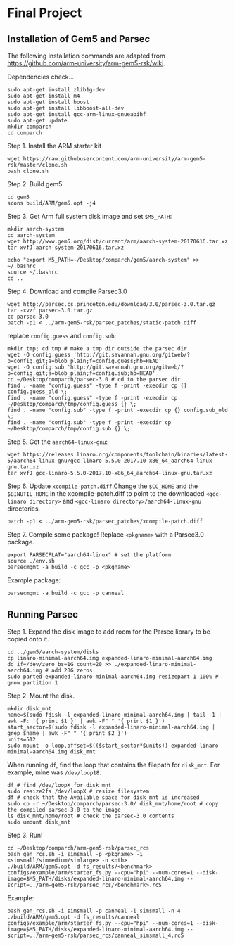 # Final Project

## Installation of Gem5 and Parsec
The following installation commands are adapted from https://github.com/arm-university/arm-gem5-rsk/wiki.

Dependencies check...
```
sudo apt-get install zlib1g-dev
sudo apt-get install m4
sudo apt-get install boost
sudo apt-get install libboost-all-dev
sudo apt-get install gcc-arm-linux-gnueabihf
sudo apt-get update
mkdir comparch
cd comparch
```

Step 1. Install the ARM starter kit
```
wget https://raw.githubusercontent.com/arm-university/arm-gem5-rsk/master/clone.sh
bash clone.sh
```
Step 2. Build gem5
```
cd gem5
scons build/ARM/gem5.opt -j4 
```

Step 3. Get Arm full system disk image and set `$M5_PATH`:
```
mkdir aarch-system
cd aarch-system
wget http://www.gem5.org/dist/current/arm/aarch-system-20170616.tar.xz
tar xvfJ aarch-system-20170616.tar.xz

echo "export M5_PATH=~/Desktop/comparch/gem5/aarch-system" >> ~/.bashrc 
source ~/.bashrc
cd ..
```

Step 4. Download and compile Parsec3.0
```
wget http://parsec.cs.princeton.edu/download/3.0/parsec-3.0.tar.gz
tar -xvzf parsec-3.0.tar.gz
cd parsec-3.0
patch -p1 < ../arm-gem5-rsk/parsec_patches/static-patch.diff
```
replace `config.guess` and `config.sub`:
```
mkdir tmp; cd tmp # make a tmp dir outside the parsec dir
wget -O config.guess 'http://git.savannah.gnu.org/gitweb/?p=config.git;a=blob_plain;f=config.guess;hb=HEAD'
wget -O config.sub 'http://git.savannah.gnu.org/gitweb/?p=config.git;a=blob_plain;f=config.sub;hb=HEAD'
cd ~/Desktop/comparch/parsec-3.0 # cd to the parsec dir
find . -name "config.guess" -type f -print -execdir cp {} config.guess_old \;
find . -name "config.guess" -type f -print -execdir cp ~/Desktop/comparch/tmp/config.guess {} \;
find . -name "config.sub" -type f -print -execdir cp {} config.sub_old \;
find . -name "config.sub" -type f -print -execdir cp ~/Desktop/comparch/tmp/config.sub {} \;
```
Step 5. Get the `aarch64-linux-gnu`:
```
wget https://releases.linaro.org/components/toolchain/binaries/latest-5/aarch64-linux-gnu/gcc-linaro-5.5.0-2017.10-x86_64_aarch64-linux-gnu.tar.xz
tar xvfJ gcc-linaro-5.5.0-2017.10-x86_64_aarch64-linux-gnu.tar.xz 
```
Step 6. Update `xcompile-patch.diff`.Change the `$CC_HOME` and the `$BINUTIL_HOME` in the xcompile-patch.diff to point to the downloaded `<gcc-linaro directory>` and `<gcc-linaro directory>/aarch64-linux-gnu` directories.
```
patch -p1 < ../arm-gem5-rsk/parsec_patches/xcompile-patch.diff
```

Step 7. Compile some package! Replace `<pkgname>` with a Parsec3.0 package.
```
export PARSECPLAT="aarch64-linux" # set the platform 
source ./env.sh
parsecmgmt -a build -c gcc -p <pkgname>
```
Example package: 
```
parsecmgmt -a build -c gcc -p canneal
```

## Running Parsec
Step 1. Expand the disk image to add room for the Parsec library to be copied onto it. 
```
cd ../gem5/aarch-system/disks
cp linaro-minimal-aarch64.img expanded-linaro-minimal-aarch64.img
dd if=/dev/zero bs=1G count=20 >> ./expanded-linaro-minimal-aarch64.img # add 20G zeros
sudo parted expanded-linaro-minimal-aarch64.img resizepart 1 100% # grow partition 1
```
Step 2. Mount the disk. 
```
mkdir disk_mnt
name=$(sudo fdisk -l expanded-linaro-minimal-aarch64.img | tail -1 | awk -F: '{ print $1 }' | awk -F" " '{ print $1 }')
start_sector=$(sudo fdisk -l expanded-linaro-minimal-aarch64.img | grep $name | awk -F" " '{ print $2 }')
units=512
sudo mount -o loop,offset=$(($start_sector*$units)) expanded-linaro-minimal-aarch64.img disk_mnt
```
When running `df`, find the loop that contains the filepath for `disk_mnt`. For example, mine was `/dev/loop18`.
```
df # find /dev/loopX for disk_mnt
sudo resize2fs /dev/loopX # resize filesystem
df # check that the Available space for disk_mnt is increased
sudo cp -r ~/Desktop/comparch/parsec-3.0/ disk_mnt/home/root # copy the compiled parsec-3.0 to the image
ls disk_mnt/home/root # check the parsec-3.0 contents
sudo umount disk_mnt
```
Step 3. Run! 
```
cd ~/Desktop/comparch/arm-gem5-rsk/parsec_rcs
bash gen_rcs.sh -i simsmall -p <pkgname> -i <simsmall/simmedium/simlarge> -n <nth>
./build/ARM/gem5.opt -d fs_results/<benchmark> configs/example/arm/starter_fs.py --cpu="hpi" --num-cores=1 --disk-image=$M5_PATH/disks/expanded-linaro-minimal-aarch64.img --script=../arm-gem5-rsk/parsec_rcs/<benchmark>.rcS
```
Example:
```
bash gen_rcs.sh -i simsmall -p canneal -i simsmall -n 4
./build/ARM/gem5.opt -d fs_results/canneal configs/example/arm/starter_fs.py --cpu="hpi" --num-cores=1 --disk-image=$M5_PATH/disks/expanded-linaro-minimal-aarch64.img --script=../arm-gem5-rsk/parsec_rcs/canneal_simsmall_4.rcS
```
